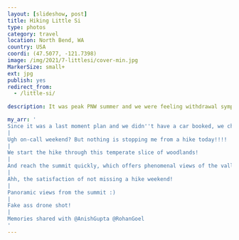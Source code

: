 ```yaml
---
layout: [slideshow, post]
title: Hiking Little Si
type: photos
category: travel
location: North Bend, WA
country: USA
coordi: (47.5077, -121.7398)
image: /img/2021/7-littlesi/cover-min.jpg
MarkerSize: small+
ext: jpg
publish: yes
redirect_from:
  - /little-si/ 
    
description: It was peak PNW summer and we were feeling withdrawal symptoms from not doing a hike and missing the summer sun. So I scrambled my hiking boots, called up hiking buddies and decided to summit Little Si - a little sister to Mount Si. 

my_arr: '
Since it was a last moment plan and we didn''t have a car booked, we chose an innovative way to reach trailhead - Trailhead Direct - a bus service which has created more equitable access to the mountains!
|
Ugh on-call weekend? But nothing is stopping me from a hike today!!!!
|
We start the hike through this temperate slice of woodlands!
|
And reach the summit quickly, which offers phenomenal views of the valley and surrounding peaks like Mount Si and Mount Washington!
|
Ahh, the satisfaction of not missing a hike weekend!
|
Panoramic views from the summit :)
|
Fake ass drone shot!
|
Memories shared with @AnishGupta @RohanGoel
'
---
```

<!-- http://compressjpeg.com -->
<!-- http://compressimage.toolur.com/ 1024, 400-->
<!-- https://ezgif.com/optimize/ remove second and then lossy 50. Best is transparency. Fuzzy 6-->
<!-- https://support.google.com/blogger/thread/1950766?hl=en -->
<!-- bundle exec jekyll serve -->
